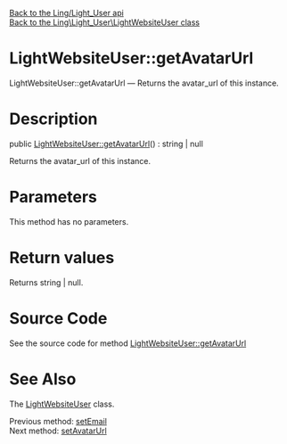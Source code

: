 [Back to the Ling/Light_User api](https://github.com/lingtalfi/Light_User/blob/master/doc/api/Ling/Light_User.md)<br>
[Back to the Ling\Light_User\LightWebsiteUser class](https://github.com/lingtalfi/Light_User/blob/master/doc/api/Ling/Light_User/LightWebsiteUser.md)


LightWebsiteUser::getAvatarUrl
================



LightWebsiteUser::getAvatarUrl — Returns the avatar_url of this instance.




Description
================


public [LightWebsiteUser::getAvatarUrl](https://github.com/lingtalfi/Light_User/blob/master/doc/api/Ling/Light_User/LightWebsiteUser/getAvatarUrl.md)() : string | null




Returns the avatar_url of this instance.




Parameters
================

This method has no parameters.


Return values
================

Returns string | null.








Source Code
===========
See the source code for method [LightWebsiteUser::getAvatarUrl](https://github.com/lingtalfi/Light_User/blob/master/LightWebsiteUser.php#L327-L330)


See Also
================

The [LightWebsiteUser](https://github.com/lingtalfi/Light_User/blob/master/doc/api/Ling/Light_User/LightWebsiteUser.md) class.

Previous method: [setEmail](https://github.com/lingtalfi/Light_User/blob/master/doc/api/Ling/Light_User/LightWebsiteUser/setEmail.md)<br>Next method: [setAvatarUrl](https://github.com/lingtalfi/Light_User/blob/master/doc/api/Ling/Light_User/LightWebsiteUser/setAvatarUrl.md)<br>

